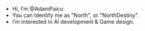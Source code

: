 - Hi, I’m @AdamPaicu
- You can Identify me as "North", or "NorthDestiny".
- I’m interested in AI development & Game design.

